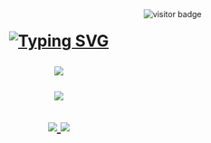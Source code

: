 
<img align="right" src="https://visitor-badge.laobi.icu/badge?page_id=maseckt.maseckt" alt="visitor badge"/>
<h1 align="center">
<a href="https://git.io/typing-svg"><img src="https://readme-typing-svg.demolab.com?font=Nyasha+Sans&size=38&duration=4000&pause=1000&color=5865F2&center=true&vCenter=true&random=false&width=600&height=150&lines=%D0%9F%D1%80%D0%B8%D0%B2%D0%B5%D1%82%2C+%D1%8F+maseckt!;%D0%9E%D0%B7%D0%BD%D0%B0%D0%BA%D0%BE%D0%BC%D1%8C%D1%81%D1%8F+%D1%81%D0%BE+%D0%BC%D0%BD%D0%BE%D0%B9+%D0%BD%D0%B8%D0%B6%D0%B5" alt="Typing SVG" /></a>
</p>
  
<p align="center">
  <a href="https://skillicons.dev">
    <img src="https://skillicons.dev/icons?i=java,py,js" />
  </a>
</p>

<p align="center">
  <a href="https://skillicons.dev">
    <img src="https://skillicons.dev/icons?i=windows,idea,vscode" />
  </a>
</p>

<p align="center">
  <a href="https://github.com/maseckt">
    <img src="https://skillicons.dev/icons?i=github" />
  </a>
  <a href="https://discord.com/users/566218908936437770">
    <img src="https://skillicons.dev/icons?i=discord" />
  </a>
</p>
